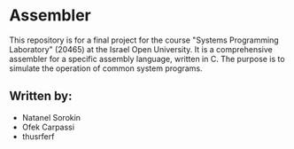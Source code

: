 # Assembler
This repository is for a final project for the course "Systems Programming Laboratory" (20465) at the Israel Open University. 
It is a comprehensive assembler for a specific assembly language, written in C.
The purpose is to simulate the operation of common system programs.

## Written by:
- Natanel Sorokin
- Ofek Carpassi
- thusrferf
